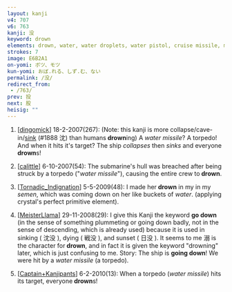 ```yaml
---
layout: kanji
v4: 707
v6: 763
kanji: 没
keyword: drown
elements: drown, water, water droplets, water pistol, cruise missile, missile, wind, crotch
strokes: 7
image: E6B2A1
on-yomi: ボツ、モツ
kun-yomi: おぼ.れる、しず.む、ない
permalink: /没/
redirect_from:
 - /763/
prev: 投
next: 股
heisig: ""
---
```


1) [<a href="http://kanji.koohii.com/profile/dingomick">dingomick</a>] 18-2-2007(267): (Note: this kanji is more collapse/cave-in/<a href="../v4/1888.html">sink</a> (#1888 沈) than humans<strong> drown</strong>ing) A <em>water missile</em>? A torpedo! And when it hits it&#039;s target? The ship <em>collapses</em> then <em>sinks</em> and everyone<strong> drown</strong>s!

2) [<a href="http://kanji.koohii.com/profile/calittle">calittle</a>] 6-10-2007(54): The submarine&#039;s hull was breached after being struck by a torpedo (&quot;<em>water missile</em>&quot;), causing the entire crew to<strong> drown</strong>.

3) [<a href="http://kanji.koohii.com/profile/Tornadic_Indignation">Tornadic_Indignation</a>] 5-5-2009(48): I made her<strong> drown</strong> in my in my <em>semen</em>, which was coming down on her like buckets of <em>water</em>. (applying crystal&#039;s perfect primitive element).

4) [<a href="http://kanji.koohii.com/profile/MeisterLlama">MeisterLlama</a>] 29-11-2008(29): I give this Kanji the keyword <strong>go down</strong> (in the sense of something plummeting or going down badly, not in the sense of descending, which is already used) because it is used in sinking ( 沈没 ), dying ( 戦没 ), and sunset ( 日没 ). It seems to me 溺 is the character for<strong> drown</strong>, and in fact it is given the keyword &quot;drowning&quot; later, which is just confusing to me. Story: The ship is <strong>going down</strong>! We were hit by a <em>water</em> <em>missile</em> (a torpedo).

5) [<a href="http://kanji.koohii.com/profile/Captain+Kanjipants">Captain+Kanjipants</a>] 6-2-2010(13): When a torpedo (<em>water missile</em>) hits its target, everyone<strong> drown</strong>s!

